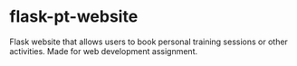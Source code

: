 # flask-pt-website

Flask website that allows users to book personal training sessions or other activities.
Made for web development assignment.
